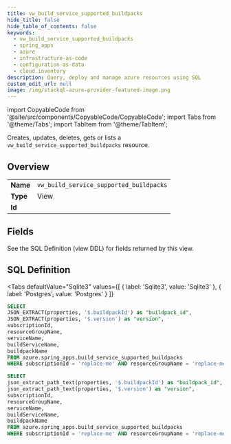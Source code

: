 ```yaml
--- 
title: vw_build_service_supported_buildpacks
hide_title: false
hide_table_of_contents: false
keywords:
  - vw_build_service_supported_buildpacks
  - spring_apps
  - azure
  - infrastructure-as-code
  - configuration-as-data
  - cloud inventory
description: Query, deploy and manage azure resources using SQL
custom_edit_url: null
image: /img/stackql-azure-provider-featured-image.png
---
```


import CopyableCode from '@site/src/components/CopyableCode/CopyableCode';
import Tabs from '@theme/Tabs';
import TabItem from '@theme/TabItem';

Creates, updates, deletes, gets or lists a <code>vw_build_service_supported_buildpacks</code> resource.

## Overview
<table><tbody>
<tr><td><b>Name</b></td><td><code>vw_build_service_supported_buildpacks</code></td></tr>
<tr><td><b>Type</b></td><td>View</td></tr>
<tr><td><b>Id</b></td><td><CopyableCode code="azure.spring_apps.vw_build_service_supported_buildpacks" /></td></tr>
</tbody></table>

## Fields

See the SQL Definition (view DDL) for fields returned by this view.

## SQL Definition

<Tabs
defaultValue="Sqlite3"
values={[
{ label: 'Sqlite3', value: 'Sqlite3' },
{ label: 'Postgres', value: 'Postgres' }
]}
>
<TabItem value="Sqlite3">

```sql
SELECT
JSON_EXTRACT(properties, '$.buildpackId') as "buildpack_id",
JSON_EXTRACT(properties, '$.version') as "version",
subscriptionId,
resourceGroupName,
serviceName,
buildServiceName,
buildpackName
FROM azure.spring_apps.build_service_supported_buildpacks
WHERE subscriptionId = 'replace-me' AND resourceGroupName = 'replace-me' AND serviceName = 'replace-me' AND buildServiceName = 'replace-me';
```

</TabItem>
<TabItem value="Postgres">

```sql
SELECT
json_extract_path_text(properties, '$.buildpackId') as "buildpack_id",
json_extract_path_text(properties, '$.version') as "version",
subscriptionId,
resourceGroupName,
serviceName,
buildServiceName,
buildpackName
FROM azure.spring_apps.build_service_supported_buildpacks
WHERE subscriptionId = 'replace-me' AND resourceGroupName = 'replace-me' AND serviceName = 'replace-me' AND buildServiceName = 'replace-me';
```

</TabItem>
</Tabs>
